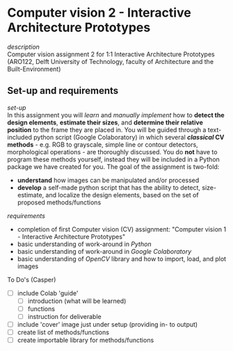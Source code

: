 # Computer vision 2 - Interactive Architecture Prototypes

*description* <br />
Computer vision assignment 2 for 1:1 Interactive Architecture Prototypes (ARO122, Delft University of Technology, faculty of Architecture and the Built-Environment)

## Set-up and requirements

*set-up* <br />
In this assignment you will _learn_ and _manually implement_ how to **detect the design elements**, **estimate their sizes**, and **determine their relative position** to the frame they are placed in. You will be guided through a text-included python script (Google Colaboratory) in which several ***classical* CV methods**  - e.g. RGB to grayscale, simple line or contour detectors, morphological operations - are thoroughly discussed. You do **not** have to program these methods yourself, instead they will be included in a Python package we have created for you. The goal of the assignment is two-fold: 

- **understand** how images can be manipulated and/or processed
- **develop** a self-made python script that has the ability to detect, size-estimate, and localize the design elements, based on the set of proposed methods/functions

*requirements* <br />
- completion of first Computer vision (CV) assignment: "Computer vision 1 - Interactive Architecture Prototypes"
- basic understanding of work-around in _Python_
- basic understanding of work-around in _Google Colaboratory_
- basic understanding of _OpenCV_ library and how to import, load, and plot images

To Do's (Casper)

- [ ] include Colab 'guide'
  - [ ] introduction (what will be learned)
  - [ ] functions
  - [ ] instruction for deliverable
- [ ] include 'cover' image just under setup (providing in- to output)
- [ ] create list of methods/functions
- [ ] create importable library for methods/functions
